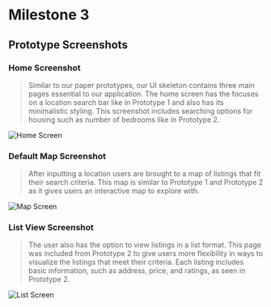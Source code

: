 # Milestone 3

## Prototype Screenshots

### Home Screenshot

> Similar to our paper prototypes, our UI skeleton contains three main pages essential to our application. The home screen has the focuses on a location search bar like in Prototype 1 and also has its minimalistic styling. This screenshot includes searching options for housing such as number of bedrooms like in Prototype 2. 

![Home Screen](/images/milestone3/home.jpg)

### Default Map Screenshot

> After inputting a location users are brought to a map of listings that fit their search criteria. This map is similar to Prototype 1 and Prototype 2 as it gives users an interactive map to explore with.

![Map Screen](/images/milestone3/map.jpg)

### List View Screenshot

> The user also has the option to view listings in a list format. This page was included from Prototype 2 to give users more flexibility in ways to visualize the listings that meet their criteria. Each listing includes basic information, such as address, price, and ratings, as seen in Prototype 2.

![List Screen](/images/milestone3/list.jpg)
